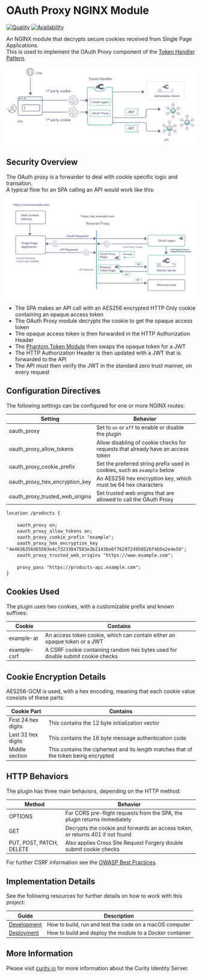 # OAuth Proxy NGINX Module

[![Quality](https://img.shields.io/badge/quality-production-green)](https://curity.io/resources/code-examples/status/)
[![Availability](https://img.shields.io/badge/availability-binary-blue)](https://curity.io/resources/code-examples/status/)

An NGINX module that decrypts secure cookies received from Single Page Applications.\
This is used to implement the OAuth Proxy component of the [Token Handler Pattern](https://curity.io/resources/learn/the-token-handler-pattern/).

![Token Handler Pattern](doc/token-handler-pattern.png)

## Security Overview

The OAuth proxy is a forwarder to deal with cookie specific logic and transation.\
A typical flow for an SPA calling an API would work like this:

![Security Handling](doc/security-handling.png)

- The SPA makes an API call with an AES256 encrypted HTTP Only cookie containing an opaque access token
- The OAuth Proxy module decrypts the cookie to get the opaque access token
- The opaque access token is then forwarded in the HTTP Authorization Header
- The [Phantom Token Module](https://github.com/curityio/nginx_phantom_token_module) then swaps the opaque token for a JWT
- The HTTP Authorization Header is then updated with a JWT that is forwarded to the API
- The API must then verify the JWT in the standard zero trust manner, on every request

## Configuration Directives

The following settings can be configured for one or more NGINX routes:

| Setting | Behavior |
| ------- | -------- |
| oauth_proxy | Set to `on` or `off` to enable or disable the plugin |
| oauth_proxy_allow_tokens | Allow disabling of cookie checks for requests that already have an access token |
| oauth_proxy_cookie_prefix | Set the preferred string prefix used in cookies, such as `example` below |
| oauth_proxy_hex_encryption_key | An AES256 hex encryption key, which must be 64 hex characters |
| oauth_proxy_trusted_web_origins | Set trusted web origins that are allowed to call the OAuth Proxy |

```nginx
location /products {

    oauth_proxy on;
    oauth_proxy_allow_tokens on;
    oauth_proxy_cookie_prefix "example";
    oauth_proxy_hex_encryption_key "4e4636356d65563e4c73233847503e3b21436e6f7629724950526f4b5e2e4e50";
    oauth_proxy_trusted_web_origins "https://www.example.com";

    proxy_pass "https://products-api.example.com";
}
```

## Cookies Used

The plugin uses two cookies, with a customizable prefix and known suffixes:

| Cookie | Contains |
| ------ | -------- |
| example-at | An access token cookie, which can contain either an opaque token or a JWT |
| example-csrf | A CSRF cookie containing random hex bytes used for double submit cookie checks |

## Cookie Encryption Details

AES256-GCM is used, with a hex encoding, meaning that each cookie value consists of these parts:

| Cookie Part | Contains |
| ----------- | -------- |
| First 24 hex digits | This contains the 12 byte initialization vector |
| Last 32 hex digits | This contains the 16 byte message authentication code |
| Middle section | This contains the ciphertext and its length matches that of the token being encrypted |

## HTTP Behaviors

The plugin has three main behaviors, depending on the HTTP method:

| Method | Behavior |
| ------ | -------- |
| OPTIONS | For CORS pre-flight requests from the SPA, the plugin returns immediately |
| GET | Decrypts the cookie and forwards an access token, or returns 401 if not found |
| PUT, POST, PATCH, DELETE | Also applies Cross Site Request Forgery double submit cookie checks |

For further CSRF information see the [OWASP Best Practices](https://cheatsheetseries.owasp.org/cheatsheets/Cross-Site_Request_Forgery_Prevention_Cheat_Sheet.html).

## Implementation Details

See the following resources for further details on how to work with this project:

| Guide | Description |
| ----- | ----------- |
| [Development](development/Development.md) | How to build, run and test the code on a macOS computer |
| [Deployment](deployment/Deployment.md) | How to build and deploy the module to a Docker container |

## More Information

Please visit [curity.io](https://curity.io/) for more information about the Curity Identity Server.

